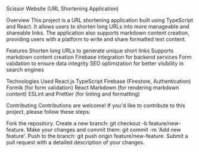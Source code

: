 Scissor Website (URL Shortening Application)

Overview
This project is a URL shortening application built using TypeScript and React. It allows users to shorten long URLs into more manageable and shareable links. The application also supports markdown content creation, providing users with a platform to write and share formatted text content.

Features
Shorten long URLs to generate unique short links
Supports markdown content creation
Firebase integration for backend services
Form validation to ensure data integrity
SEO optimization for better visibility in search engines

Technologies Used
React.js
TypeScript
Firebase (Firestore, Authentication)
Formik (for form validation)
React Markdown (for rendering markdown content)
ESLint and Prettier (for linting and formatting)

Contributing
Contributions are welcome! If you'd like to contribute to this project, please follow these steps:

Fork the repository.
Create a new branch: git checkout -b feature/new-feature.
Make your changes and commit them: git commit -m 'Add new feature'.
Push to the branch: git push origin feature/new-feature.
Submit a pull request with a detailed description of your changes.
